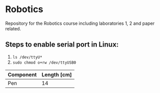 # Robotics
Repository for the Robotics course including laboratories 1, 2 and paper related.

## Steps to enable serial port in Linux:
1. `ls /dev/ttyU*`
2. `sudo chmod o+rw /dev/ttyUSB0`

| Component      | Length [cm] |
| -----------    | ----------- |
| Pen            | 14          |
